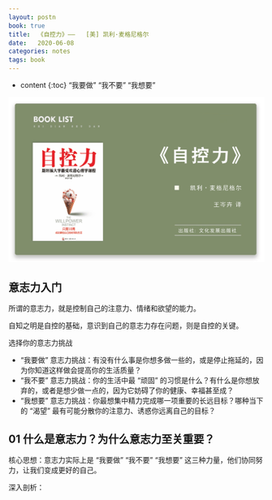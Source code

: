 ```yaml
---
layout: postn
book: true
title:  《自控力》——   [美] 凯利·麦格尼格尔 
date:   2020-06-08
categories: notes
tags: book
---
```

* content
{:toc}
“我要做” “我不要” “我想要” 











<center>
<img   src="https://raw.githubusercontent.com/HG1227/image/master/img_tuchuang/20200608204806.png" 
     title=""
     alt="《自控力》：“我要做” “我不要” “我想要” "
     wh="1.54"
     height="80%" width="100%">
</center>





## 意志力入门 

所谓的意志力，就是控制自己的注意力、情绪和欲望的能力。

自知之明是自控的基础，意识到自己的意志力存在问题，则是自控的关键。

选择你的意志力挑战

- “我要做” 意志力挑战：有没有什么事是你想多做一些的，或是停止拖延的，因为你知道这样做会提高你的生活质量？
- “我不要” 意志力挑战：你的生活中最 “顽固” 的习惯是什么？有什么是你想放弃的，或者是想少做一点的，因为它妨碍了你的健康、幸福甚至成？
- “我想要” 意志力挑战：你最想集中精力完成哪一项重要的长远目标？哪种当下的 “渴望” 最有可能分散你的注意力、诱惑你远离自己的目标？

## 01 什么是意志力？为什么意志力至关重要？

核心思想：意志力实际上是 “我要做” “我不要” “我想要” 这三种力量，他们协同努力，让我们变成更好的自己。

深入剖析：

